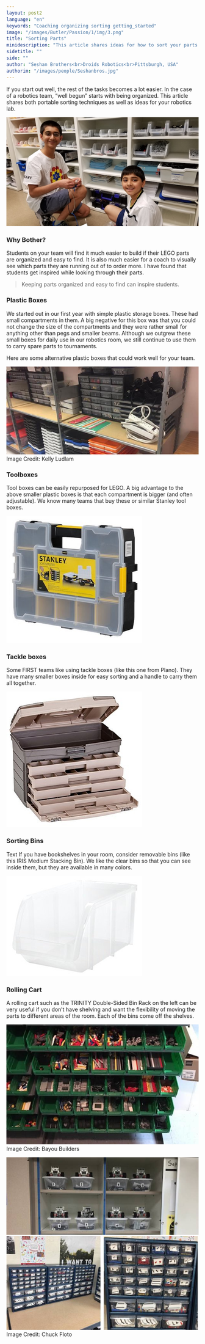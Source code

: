 ```yaml
---
layout: post2
language: "en"
keywords: "Coaching organizing sorting getting_started"
image: "/images/Butler/Passion/1/img/3.png"
title: "Sorting Parts"
minidescription: "This article shares ideas for how to sort your parts for FIRST LEGO League."
sidetitle: ""
side: ""
author: "Seshan Brothers<br>Droids Robotics<br>Pittsburgh, USA"
authorim: "/images/people/Seshanbros.jpg"
---
```


If you start out well, the rest of the tasks becomes a lot easier. In the case of a robotics team, “well begun” starts with being organized. This article shares both portable sorting techniques as well as ideas for your robotics lab.

![](/images/coachcorner/Sorting.jpg)

### Why Bother?

Students on your team will find it much easier to build if their LEGO parts are organized and easy to find. It is also much easier for a coach to visually see which parts they are running out of to order more. I have found that students get inspired while looking through their parts.

> Keeping parts organized and easy to find can inspire students.

### Plastic Boxes

We started out in our first year with simple plastic storage boxes. These had small compartments in them. A big negative for this box was that you could not change the size of the compartments and they were rather small for anything other than pegs and smaller beams. Although we outgrew these small boxes for daily use in our robotics room, we still continue to use them to carry spare parts to tournaments.

Here are some alternative plastic boxes that could work well for your team.

![](/images/coachcorner/KellyLudlam.jpg)
Image Credit: Kelly Ludlam

### Toolboxes

Tool boxes can be easily repurposed for LEGO. A big advantage to the above smaller plastic boxes is that each compartment is bigger (and often adjustable). We know many teams that buy these or similar Stanley tool boxes.

![](/images/coachcorner/Stanley.jpg)

### Tackle boxes

Some FIRST teams like using tackle boxes (like this one from Plano).  They have many smaller boxes inside for easy sorting and a handle to carry them all together.

![](/images/coachcorner/Plano.jpg)

### Sorting Bins

Text If you have bookshelves in your room, consider removable bins (like this IRIS Medium Stacking Bin). We like the clear bins so that you can see inside them, but they are available in many colors.

![](/images/coachcorner/Iris.jpg)

### Rolling Cart

A rolling cart such as the TRINITY Double-Sided Bin Rack on the left can be very useful if you don’t have shelving and want the flexibility of moving the parts to different areas of the room. Each of the bins come off the shelves.

![](/images/coachcorner/Bayoustorage.jpg)
Image Credit: Bayou Builders

![](/images/coachcorner/ChuckFloto1.jpeg)
![](/images/coachcorner/ChuckFloto2.jpeg)
Image Credit: Chuck Floto


